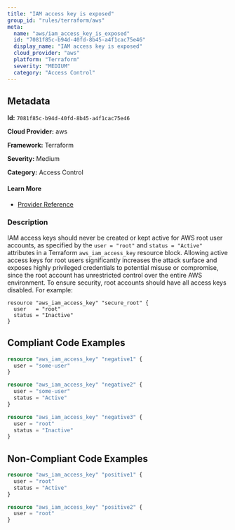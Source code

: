 ```yaml
---
title: "IAM access key is exposed"
group_id: "rules/terraform/aws"
meta:
  name: "aws/iam_access_key_is_exposed"
  id: "7081f85c-b94d-40fd-8b45-a4f1cac75e46"
  display_name: "IAM access key is exposed"
  cloud_provider: "aws"
  platform: "Terraform"
  severity: "MEDIUM"
  category: "Access Control"
---
```

## Metadata

**Id:** `7081f85c-b94d-40fd-8b45-a4f1cac75e46`

**Cloud Provider:** aws

**Framework:** Terraform

**Severity:** Medium

**Category:** Access Control

#### Learn More

 - [Provider Reference](https://registry.terraform.io/providers/hashicorp/aws/latest/docs/resources/iam_access_key)

### Description

 IAM access keys should never be created or kept active for AWS root user accounts, as specified by the `user = "root"` and `status = "Active"` attributes in a Terraform `aws_iam_access_key` resource block. Allowing active access keys for root users significantly increases the attack surface and exposes highly privileged credentials to potential misuse or compromise, since the root account has unrestricted control over the entire AWS environment. To ensure security, root accounts should have all access keys disabled. For example:

```
resource "aws_iam_access_key" "secure_root" {
  user   = "root"
  status = "Inactive"
}
```


## Compliant Code Examples
```terraform
resource "aws_iam_access_key" "negative1" {
  user = "some-user"
}

resource "aws_iam_access_key" "negative2" {
  user = "some-user"
  status = "Active"
}

resource "aws_iam_access_key" "negative3" {
  user = "root"
  status = "Inactive"
}

```
## Non-Compliant Code Examples
```terraform
resource "aws_iam_access_key" "positive1" {
  user = "root"
  status = "Active"
}

resource "aws_iam_access_key" "positive2" {
  user = "root"
}

```